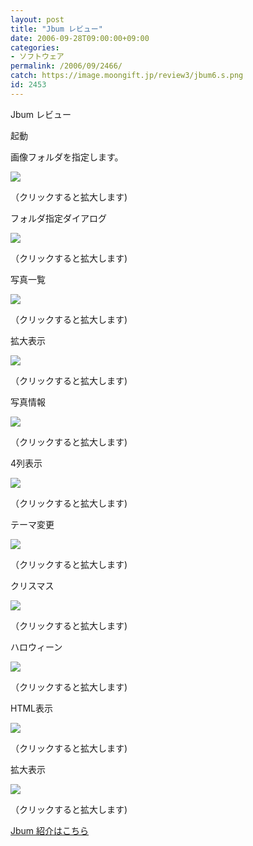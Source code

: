 ```yaml
---
layout: post
title: "Jbum レビュー"
date: 2006-09-28T09:00:00+09:00
categories:
- ソフトウェア
permalink: /2006/09/2466/
catch: https://image.moongift.jp/review3/jbum6.s.png
id: 2453
---
```

Jbum レビュー  
<!--more-->

起動

  

画像フォルダを指定します。

  

[![](https://image.moongift.jp/review3/jbum1.s.png)](https://image.moongift.jp/review3/jbum1.png)  
  
（クリックすると拡大します)

  

フォルダ指定ダイアログ

  

  

[![](https://image.moongift.jp/review3/jbum2.s.png)](https://image.moongift.jp/review3/jbum2.png)  
  
（クリックすると拡大します)

  

写真一覧

  

[![](https://image.moongift.jp/review3/jbum3.s.png)](https://image.moongift.jp/review3/jbum3.png)  
  
（クリックすると拡大します)

  

拡大表示

  

[![](https://image.moongift.jp/review3/jbum4.s.png)](https://image.moongift.jp/review3/jbum4.png)  
  
（クリックすると拡大します)

  

写真情報

  

[![](https://image.moongift.jp/review3/jbum5.s.png)](https://image.moongift.jp/review3/jbum5.png)  
  
（クリックすると拡大します)

  

4列表示

  

[![](https://image.moongift.jp/review3/jbum6.s.png)](https://image.moongift.jp/review3/jbum6.png)  
  
（クリックすると拡大します)

  

テーマ変更

  

[![](https://image.moongift.jp/review3/jbum7.s.png)](https://image.moongift.jp/review3/jbum7.png)  
  
（クリックすると拡大します)

  

クリスマス

  

[![](https://image.moongift.jp/review3/jbum8.s.png)](https://image.moongift.jp/review3/jbum8.png)  
  
（クリックすると拡大します)

  

ハロウィーン

  

[![](https://image.moongift.jp/review3/jbum9.s.png)](https://image.moongift.jp/review3/jbum9.png)  
  
（クリックすると拡大します)

  

HTML表示

  

[![](https://image.moongift.jp/review3/jbum10.s.png)](https://image.moongift.jp/review3/jbum10.png)  
  
（クリックすると拡大します)

  

拡大表示

  

[![](https://image.moongift.jp/review3/jbum11.s.png)](https://image.moongift.jp/review3/jbum11.png)  
  
（クリックすると拡大します)

  

[Jbum 紹介はこちら](http://oss.moongift.jp/intro/i-2465.html)


